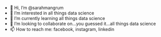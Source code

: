 - 👋 Hi, I’m @sarahmangrum
- 👀 I’m interested in all things data science
- 🌱 I’m currently learning all things data science
- 💞️ I’m looking to collaborate on...you guessed it...all things data science
- 📫 How to reach me: facebook, instagram, linkedin

<!---
sarahmangrum/sarahmangrum is a ✨ special ✨ repository because its `README.md` (this file) appears on your GitHub profile.
You can click the Preview link to take a look at your changes.
--->
